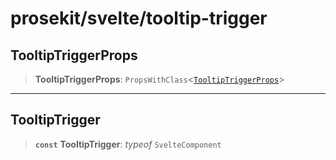 # prosekit/svelte/tooltip-trigger

<a id="TooltipTriggerProps" name="TooltipTriggerProps"></a>

## TooltipTriggerProps

> **TooltipTriggerProps**: `PropsWithClass`\<[`TooltipTriggerProps`](../lit/tooltip-trigger.md#TooltipTriggerProps)\>

***

<a id="TooltipTrigger" name="TooltipTrigger"></a>

## TooltipTrigger

> **`const`** **TooltipTrigger**: *typeof* `SvelteComponent`
